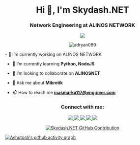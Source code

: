 <h1 align="center">Hi 👋, I'm Skydash.NET</h1>
<h3 align="center">Network Engineering at ALINOS NETWORK</h3>
<p align="center"><img src="https://myreadme.vercel.app/api/embed/adryan089?panels=userstatistics,toplanguages,commitgraph"/></p>
<p align="center"> <img src="https://komarev.com/ghpvc/?username=adryan089&label=visitor&color=10a305&style=plastic" alt="adryan089" /> </p>
- 🔭 I’m currently working on ALINOS NETWORK

- 🌱 I’m currently learning **Python, NodeJS**

- 👯 I’m looking to collaborate on **ALINOSNET**

- 💬 Ask me about **Mikrotik**

- 📫 How to reach me **masmarko117@engineer.com**

<h3 align="center">Connect with me:</h3>
<p align="center">
 <a href="https://www.linkedin.com/in/skydash" target="_blank">
  <img src="https://img.shields.io/badge/LinkedIn-0077B5?style=for-the-badge&logo=linkedin&logoColor=white" />
 </a>
 <a href="https://twitter.com/adryan_marko089" target="_blank">
  <img src="https://img.shields.io/badge/Twitter-1DA1F2?style=for-the-badge&logo=twitter&logoColor=white" />
 </a>
 <a href="https://instagram.com/adryan_pintratamaa" target="_blank">
  <img src="https://img.shields.io/badge/Instagram-fe4164?style=for-the-badge&logo=instagram&logoColor=white" />
 </a> 
 <a href="https://facebook.com/adryan.pintratama12" target="_blank">
  <img src="https://img.shields.io/badge/Facebook-20BEFF?&style=for-the-badge&logo=facebook&logoColor=white"  />
  </a>
 <a href="https://www.reddit.com/user/Ill-Resolution6" target="_blank">
 <img src="https://img.shields.io/badge/Reddit-ff5700?style=for-the-badge&logo=reddit&logoColor=white" />
 </a>
</p>

<p align="center">
  <a href="https://github.com/alsiam">
    <img src="https://github-profile-summary-cards.vercel.app/api/cards/profile-details?username=adryan089&theme=radical" alt="Skydash.NET GitHub Contribution"/>
  </a>
</p>

[![Ashutosh's github activity graph](https://github-readme-activity-graph.vercel.app/graph?username=adryan089&theme=react-dark&hide_border=true)](https://github.com/ashutosh00710/github-readme-activity-graph)
